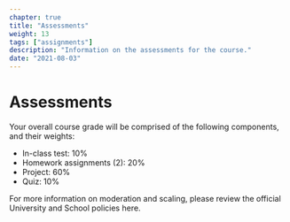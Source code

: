 ```yaml
---
chapter: true
title: "Assessments"
weight: 13
tags: ["assignments"] 
description: "Information on the assessments for the course."
date: "2021-08-03"
---
```



# Assessments

Your overall course grade will be comprised of the following components, and their weights:

- In-class test: 10%
- Homework assignments (2): 20%
- Project: 60%
- Quiz: 10%

For more information on moderation and scaling, please review the official University and School policies <a id="assessPol">here</a>.